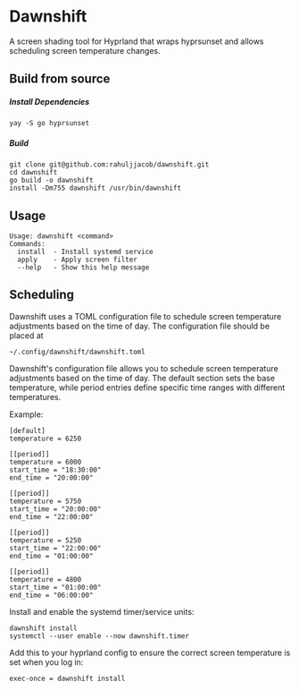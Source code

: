# Dawnshift

A screen shading tool for Hyprland that wraps hyprsunset and allows scheduling screen temperature changes.

## Build from source

##### Install Dependencies

```
yay -S go hyprsunset 
```
##### Build

``` 
git clone git@github.com:rahuljjacob/dawnshift.git
cd dawnshift
go build -o dawnshift
install -Dm755 dawnshift /usr/bin/dawnshift
```

## Usage

```
Usage: dawnshift <command>
Commands:
  install  - Install systemd service
  apply    - Apply screen filter
  --help   - Show this help message
```

## Scheduling

Dawnshift uses a TOML configuration file to schedule screen temperature adjustments based on the time of day. The configuration file should be placed at

```
~/.config/dawnshift/dawnshift.toml
```

Dawnshift's configuration file allows you to schedule screen temperature adjustments based on the time of day. The default section sets the base temperature, while period entries define specific time ranges with different temperatures.

Example:
```
[default]
temperature = 6250

[[period]]
temperature = 6000
start_time = "18:30:00"
end_time = "20:00:00"

[[period]]
temperature = 5750
start_time = "20:00:00"
end_time = "22:00:00"

[[period]]
temperature = 5250
start_time = "22:00:00"
end_time = "01:00:00"

[[period]]
temperature = 4800
start_time = "01:00:00"
end_time = "06:00:00"
```

Install and enable the systemd timer/service units:
```
dawnshift install
systemctl --user enable --now dawnshift.timer
```


Add this to your hyprland config to ensure the correct screen temperature is set when you log in:
```
exec-once = dawnshift install
```